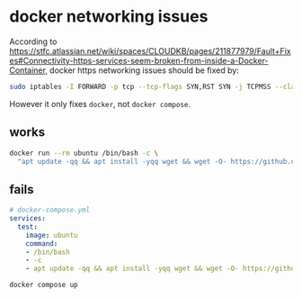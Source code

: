# docker networking issues

According to https://stfc.atlassian.net/wiki/spaces/CLOUDKB/pages/211877979/Fault+Fixes#Connectivity-https-services-seem-broken-from-inside-a-Docker-Container, docker https networking issues should be fixed by:

```sh
sudo iptables -I FORWARD -p tcp --tcp-flags SYN,RST SYN -j TCPMSS --clamp-mss-to-pmtu
```

However it only fixes `docker`, not `docker compose`.

## works

```sh
docker run --rm ubuntu /bin/bash -c \
  "apt update -qq && apt install -yqq wget && wget -O- https://github.com"
```

## fails


```yml
# docker-compose.yml
services:
  test:
    image: ubuntu
    command:
    - /bin/bash
    - -c
    - apt update -qq && apt install -yqq wget && wget -O- https://github.com
```

```sh
docker compose up
```
